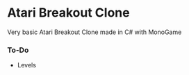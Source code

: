 # Atari Breakout Clone
Very basic Atari Breakout Clone made in C# with MonoGame

### To-Do
* Levels
